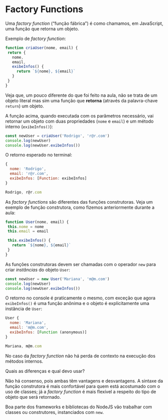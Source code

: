 # Factory Functions

Uma *factory function* (“função fábrica”) é como chamamos, em JavaScript, uma função que retorna um objeto.

Exemplo de *factory function*:

```javascript
function criaUser(nome, email) {
 return {
   nome,
   email,
   exibeInfos() {
     return `${nome}, ${email}`
   }
 }
}
```

Veja que, um pouco diferente do que foi feito na aula, não se trata de um objeto literal mas sim uma função que **retorna** (através da palavra-chave `return`) um objeto.

A função acima, quando executada com os parâmetros necessário, vai retornar um objeto com duas propriedades (`nome` e `email`) e um método interno (`exibeInfos()`):

```javascript
const newUser = criaUser('Rodrigo', 'r@r.com')
console.log(newUser)
console.log(newUser.exibeInfos())
```

O retorno esperado no terminal:

```javascript
{
  nome: 'Rodrigo',
  email: 'r@r.com',
  exibeInfos: [Function: exibeInfos]
}

Rodrigo, r@r.com
```

As *factory functions* são diferentes das funções construtoras. Veja um exemplo de função construtora, como fizemos anteriormente durante a aula:

```javascript
function User(nome, email) {
 this.nome = nome
 this.email = email

 this.exibeInfos() {
   return `${nome}, ${email}`
 }
}
```

As funções construtoras devem ser chamadas com o operador `new` para criar *instâncias* do objeto `User`:

```javascript
const newUser = new User('Mariana', 'm@m.com')
console.log(newUser)
console.log(newUser.exibeInfos())
```

O retorno no console é praticamente o mesmo, com exceção que agora `exibeInfos()` é uma função anônima e o objeto é explicitamente uma instância de `User`:

```javascript
User {
  nome: 'Mariana',
  email: 'm@m.com',
  exibeInfos: [Function (anonymous)]
}

Mariana, m@m.com
```

No caso da *factory function* não há perda de contexto na execução dos métodos internos.

Quais as diferenças e qual devo usar?

Não há consenso, pois ambas têm vantagens e desvantagens. A sintaxe da função construtora é mais confortável para quem está acostumado com o uso de classes; já a *factory function* é mais flexível a respeito do tipo de objeto que será retornado.

Boa parte dos frameworks e bibliotecas do NodeJS vão trabalhar com classes ou construtores, instanciados com `new`.
